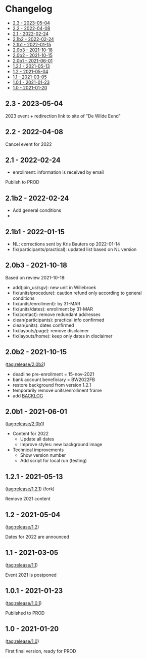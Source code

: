Changelog <!-- omit in toc -->
=========

- [2.3 - 2023-05-04](#23-2023-05-04)
- [2.2 - 2022-04-08](#22-2022-04-08)
- [2.1 - 2022-02-24](#21-2022-02-24)
- [2.1b2 - 2022-02-24](#21b2-2022-02-24)
- [2.1b1 - 2022-01-15](#21b1-2022-01-15)
- [2.0b3 - 2021-10-18](#20b3-2021-10-18)
- [2.0b2 - 2021-10-15](#20b2-2021-10-15)
- [2.0b1 - 2021-06-01](#20b1-2021-06-01)
- [1.2.1 - 2021-05-13](#121-2021-05-13)
- [1.2 - 2021-05-04](#12-2021-05-04)
- [1.1 - 2021-03-05](#11-2021-03-05)
- [1.0.1 - 2021-01-23](#101-2021-01-23)
- [1.0 - 2021-01-20](#10-2021-01-20)

## 2.3 - 2023-05-04

2023 event + redirection link to site of "De Wilde Eend"

## 2.2 - 2022-04-08

Cancel event for 2022

## 2.1 - 2022-02-24

- enrollment: information is received by email

Publish to PROD

## 2.1b2 - 2022-02-24

- Add general conditions
- 
## 2.1b1 - 2022-01-15

- NL: corrections sent by Kris Bauters op 2022-01-14
- fix(participants/practical): updated list based on NL version

## 2.0b3 - 2021-10-18

Based on review 2021-10-18:

- add(join_us/sgv): new unit in Willebroek
- fix(units/procedure): caution refund only according to general conditions
- fix(units/enrollment): by 31-MAR
- fix(units/dates): enrollment by 31-MAR
- fix(contact): remove redundant addresses
- clean(participants): practical info confirmed
- clean(units): dates confirmed
- fix(layouts/page): remove disclaimer
- fix(layouts/home): keep only dates in disclaimer

## 2.0b2 - 2021-10-15

([tag:release/2.0b2](../../tree/release/2.0b2))

- deadline pre-enrollment = 15-nov-2021
- bank account beneficiary = BW2022FB
- restore background from version 1.2.1
- temporarily remove units/enrollment frame
- add [BACKLOG](./BACKLOG.md)

## 2.0b1 - 2021-06-01

([tag:release/2.0b1](../../tree/release/2.0b1))

- Content for 2022
    - Update all dates
    - Improve styles: new background image
- Technical improvements
    - Show version number
    - Add script for local run (testing)

## 1.2.1 - 2021-05-13

([tag:release/1.2.1](../../tree/release/1.2.1))
(fork)

Remove 2021 content

## 1.2 - 2021-05-04

([tag:release/1.2](../../tree/release/1.2))

Dates for 2022 are announced

## 1.1 - 2021-03-05

([tag:release/1.1](../../tree/release/1.1))

Event 2021 is postponed

## 1.0.1 - 2021-01-23

([tag:release/1.0.1](../../tree/release/1.0.1))

Published to PROD

## 1.0 - 2021-01-20

([tag:release/1.0](../../tree/release/1.0))

First final version, ready for PROD
